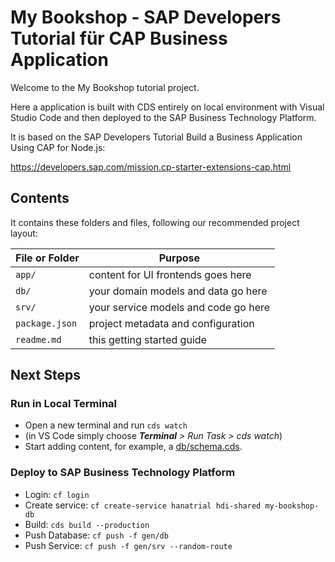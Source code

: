 # My Bookshop - SAP Developers Tutorial für CAP Business Application

Welcome to the My Bookshop tutorial project.

Here a application is built with CDS entirely on local environment with Visual Studio Code and then deployed to the SAP Business Technology Platform.

It is based on the SAP Developers Tutorial Build a Business Application Using CAP for Node.js:

https://developers.sap.com/mission.cp-starter-extensions-cap.html

## Contents

It contains these folders and files, following our recommended project layout:

File or Folder | Purpose
---------|----------
`app/` | content for UI frontends goes here
`db/` | your domain models and data go here
`srv/` | your service models and code go here
`package.json` | project metadata and configuration
`readme.md` | this getting started guide


## Next Steps

### Run in Local Terminal

- Open a new terminal and run `cds watch` 
- (in VS Code simply choose _**Terminal** > Run Task > cds watch_)
- Start adding content, for example, a [db/schema.cds](db/schema.cds).

### Deploy to SAP Business Technology Platform

- Login: `cf login`
- Create service: `cf create-service hanatrial hdi-shared my-bookshop-db`
- Build: `cds build --production`
- Push Database: `cf push -f gen/db`
- Push Service: `cf push -f gen/srv --random-route`

